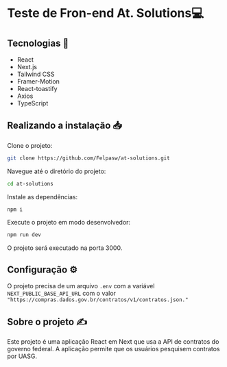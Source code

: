 # Teste de Fron-end At. Solutions💻

## Tecnologias 🚀 

- React
- Next.js
- Tailwind CSS
- Framer-Motion
- React-toastify
- Axios
- TypeScript

## Realizando a instalação 📥
Clone o projeto:
```bash
git clone https://github.com/Felpasw/at-solutions.git
```
Navegue até o diretório do projeto:
```bash
cd at-solutions
```
Instale as dependências:
```bash
npm i
```
Execute o projeto em modo desenvolvedor:
```bash
npm run dev
```
O projeto será executado na porta 3000.

## Configuração ⚙️

O projeto precisa de um arquivo `.env` com a variável `NEXT_PUBLIC_BASE_API_URL` com o valor `"https://compras.dados.gov.br/contratos/v1/contratos.json."`

## Sobre o projeto  ✍️ 

Este projeto é uma aplicação React em Next que usa a API de contratos do governo federal. A aplicação permite que os usuários pesquisem contratos por UASG.

